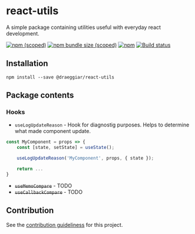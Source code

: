 # react-utils

A simple package containing utilities useful with everyday react development.

[![npm (scoped)](https://img.shields.io/npm/v/@draeggiar/react-utils?color=blue)](https://www.npmjs.com/package/@draeggiar/react-utils)
[![npm bundle size (scoped)](https://img.shields.io/bundlephobia/min/@draeggiar/react-utils)](https://www.npmjs.com/package/@draeggiar/react-utils)
[![npm](https://img.shields.io/npm/dm/@draeggiar/react-utils)](https://www.npmjs.com/package/@draeggiar/react-utils)
[![Build status](https://github.com/Draeggiar/react-utils/actions/workflows/CI.yml/badge.svg?branch=master)](https://github.com/Draeggiar/react-utils)

## Installation

```
npm install --save @draeggiar/react-utils
```

## Package contents

### Hooks

- `useLogUpdateReason` - Hook for diagnostig purposes. Helps to determine what made component update.

```javascript
const MyComponent = props => {
    const [state, setState] = useState();

    useLogUpdateReason('MyComponent', props, { state });

    return ...
}
```

- ~~`useMemoCompare`~~ - TODO
- ~~`useCallbackCompare`~~ - TODO

## Contribution

See the [contribution guideliness](https://github.com/Draeggiar/react-utils/blob/master/.github/CONTRIBUTING.md) for this project.
